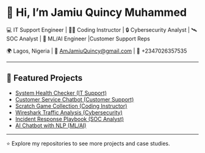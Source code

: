 # 👋 Hi, I’m Jamiu Quincy Muhammed  

💻 IT Support Engineer | 👨‍💻 Coding Instructor | 🔒 Cybersecurity Analyst | 🛰️ SOC Analyst | 🤖 ML/AI Engineer  |Customer Support Reps

🌍 Lagos, Nigeria | 📧 AmJamiuQuincy@gmail.com | 📱 +2347026357535  

---

## 📂 Featured Projects
- [System Health Checker (IT Support)](link)
- [Customer Service Chatbot (Customer Support)](link)
- [Scratch Game Collection (Coding Instructor)](link)
- [Wireshark Traffic Analysis (Cybersecurity)](link)
- [Incident Response Playbook (SOC Analyst)](link)
- [AI Chatbot with NLP (ML/AI)](link)

---

⭐️ Explore my repositories to see more projects and case studies.
